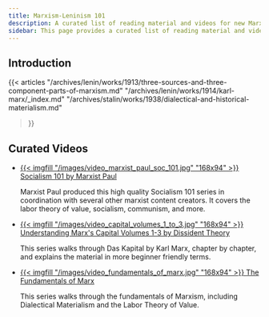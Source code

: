 ```yaml
---
title: Marxism-Leninism 101
description: A curated list of reading material and videos for new Marxist-Leninists.
sidebar: This page provides a curated list of reading material and videos for new Marxist-Leninists.
---
```


## Introduction

{{< articles 
    "/archives/lenin/works/1913/three-sources-and-three-component-parts-of-marxism.md" 
    "/archives/lenin/works/1914/karl-marx/_index.md" 
    "/archives/stalin/works/1938/dialectical-and-historical-materialism.md" 
>}}

## Curated Videos

<ul class="curated-video-list">
  <li>
    <a class="logo" href="https://www.youtube.com/playlist?list=PL0J754r0IteXABJntjBg1YuNsn6jItWXQ">
        {{< imgfill "/images/video_marxist_paul_soc_101.jpg" "168x94" >}}
    </a>
    <a class="channel-name" href="https://www.youtube.com/playlist?list=PL0J754r0IteXABJntjBg1YuNsn6jItWXQ">Socialism 101 by Marxist Paul</a>
    <p>Marxist Paul produced this high quality Socialism 101 series in coordination with several other marxist content creators. It covers the labor theory of value, socialism, communism, and more.</p>
  </li>

  <li>
    <a class="logo" href="https://www.youtube.com/playlist?list=PLCUip-l20OAHpOLTQePXgkgC1IAbQFf9f">
        {{< imgfill "/images/video_capital_volumes_1_to_3.jpg" "168x94" >}}
    </a>
    <a class="channel-name" href="https://www.youtube.com/playlist?list=PLCUip-l20OAHpOLTQePXgkgC1IAbQFf9f">Understanding Marx's Capital Volumes 1-3 by Dissident Theory</a>
    <p>This series walks through Das Kapital by Karl Marx, chapter by chapter, and explains the material in more beginner friendly terms.</p>
  </li>

  <li>
    <a class="logo" href="https://www.youtube.com/playlist?list=PLuzqoNvqVKydyRAMjDAHDikbVY9BDLC7V">
        {{< imgfill "/images/video_fundamentals_of_marx.jpg" "168x94" >}}
    </a>
    <a class="channel-name" href="https://www.youtube.com/playlist?list=PLuzqoNvqVKydyRAMjDAHDikbVY9BDLC7V">The Fundamentals of Marx</a>
    <p>This series walks through the fundamentals of Marxism, including Dialectical Materialism and the Labor Theory of Value.</p>
  </li>
</ul>


